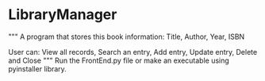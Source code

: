 # LibraryManager
"""
A program that stores this book information:
Title, Author, Year, ISBN

User can:
View all records,
Search an entry,
Add entry,
Update entry,
Delete and Close
"""
Run the FrontEnd.py file or make an executable using pyinstaller library.
